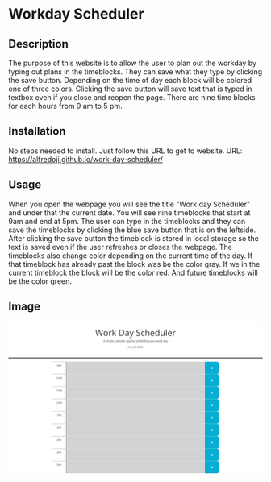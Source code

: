 # Workday Scheduler

## Description

The purpose of this website is to allow the user to plan out the workday by typing out plans in the timeblocks. 
They can save what they type by clicking the save button. Depending on the time of day each block will be colored 
one of three colors. Clicking the save button will save text that is typed in textbox even if you close and reopen 
the page. There are nine time blocks for each hours from 9 am to 5 pm.

## Installation

No steps needed to install. Just follow this URL to get to website.
URL: https://alfredoji.github.io/work-day-scheduler/ 

## Usage

When you open the webpage you will see the title "Work day Scheduler" and under that the current date.
You will see nine timeblocks that start at 9am and end at 5pm. The user can type in the timeblocks and 
they can save the timeblocks by clicking the blue save button that is on the leftside. After clicking
the save button the timeblock is stored in local storage so the text is saved even if the user refreshes
or closes the webpage. The timeblocks also change color depending on the current time of the day. If that 
timeblock has already past the block was be the color gray. If we in the current timeblock the block will 
be the color red. And future timeblocks will be the color green.

## Image

![workday-schedule](./assets/workday-schedule.jpeg)